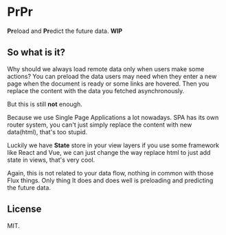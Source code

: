 # PrPr

**Pr**eload and **Pr**edict the future data. **WIP**

## So what is it?

Why should we always load remote data only when users make some actions? You can preload the data users may need when they enter a new page when the document is ready or some links are hovered. Then you replace the content with the data you fetched asynchronously.

But this is still **not** enough.

Because we use Single Page Applications a lot nowadays. SPA has its own router system, you can't just simply replace the content with new data(html), that's too stupid.

Luckily we have **State** store in your view layers if you use some framework like React and Vue, we can just change the way replace html to just add state in views, that's very cool.

Again, this is not related to your data flow, nothing in common with those Flux things. Only thing It does and does well is preloading and predicting the future data.

## License

MIT.
